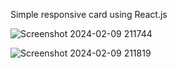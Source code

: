 Simple responsive card using React.js

![Screenshot 2024-02-09 211744](https://github.com/Mr-Anas1/responsive-card/assets/141704241/76556ff3-e31e-4b7d-b6a6-0e43e666413e)

![Screenshot 2024-02-09 211819](https://github.com/Mr-Anas1/responsive-card/assets/141704241/8cd19ffe-852b-406b-b7b1-cfaf2b895ddd)
